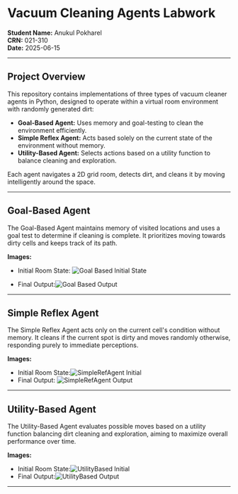 # Vacuum Cleaning Agents Labwork
**Student Name:** Anukul Pokharel  
**CRN:** 021-310  
**Date:** 2025-06-15

---

## Project Overview

This repository contains implementations of three types of vacuum cleaner agents in Python, designed to operate within a virtual room environment with randomly generated dirt:

- **Goal-Based Agent:** Uses memory and goal-testing to clean the environment efficiently.  
- **Simple Reflex Agent:** Acts based solely on the current state of the environment without memory.  
- **Utility-Based Agent:** Selects actions based on a utility function to balance cleaning and exploration.
  
Each agent navigates a 2D grid room, detects dirt, and cleans it by moving intelligently around the space.

---
## Goal-Based Agent

The Goal-Based Agent maintains memory of visited locations and uses a goal test to determine if cleaning is complete. It prioritizes moving towards dirty cells and keeps track of its path.

**Images:**  
- Initial Room State: ![Goal Based Initial State]()

- Final Output:![Goal Based Output]()
---
## Simple Reflex Agent

The Simple Reflex Agent acts only on the current cell's condition without memory. It cleans if the current spot is dirty and moves randomly otherwise, responding purely to immediate perceptions.

**Images:**  
- Initial Room State:![SimpleRefAgent Initial]()
- Final Output: ![SimpleRefAgent Output]()
---

## Utility-Based Agent

The Utility-Based Agent evaluates possible moves based on a utility function balancing dirt cleaning and exploration, aiming to maximize overall performance over time.

**Images:**  
- Initial Room State:![UtilityBased Initial]()
- Final Output:![UtilityBased Output]()
---
